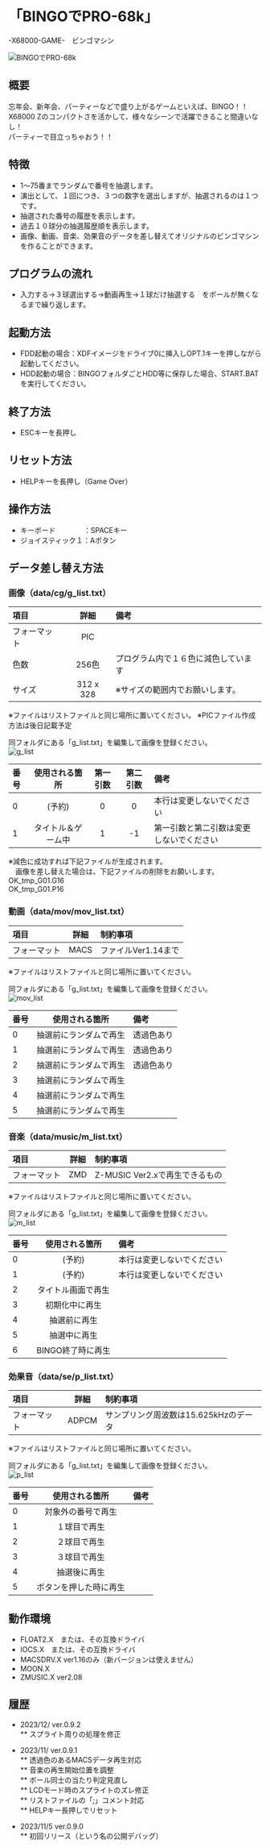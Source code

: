 # 「BINGOでPRO-68k」  
-X68000-GAME-　ビンゴマシン  

![BINGOでPRO-68k](../../Material/202311032329440100.png)

## 概要  
忘年会、新年会、パーティーなどで盛り上がるゲームといえば、BINGO！！  
X68000 Zのコンパクトさを活かして、様々なシーンで活躍できること間違いなし！  
パーティーで目立っちゃおう！！  

## 特徴
* 1～75番までランダムで番号を抽選します。
* 演出として、１回につき、３つの数字を選出しますが、抽選されるのは１つです。
* 抽選された番号の履歴を表示します。
* 過去１０球分の抽選履歴順を表示します。
* 画像、動画、音楽、効果音のデータを差し替えてオリジナルのビンゴマシンを作ることができます。

## プログラムの流れ
* 入力する→３球選出する→動画再生→１球だけ抽選する　をボールが無くなるまで繰り返します。

## 起動方法  
* FDD起動の場合：XDFイメージをドライブ0に挿入しOPT.1キーを押しながら起動してください。
* HDD起動の場合：BINGOフォルダごとHDD等に保存した場合、START.BATを実行してください。 

## 終了方法
* ESCキーを長押し

## リセット方法
* HELPキーを長押し（Game Over）

## 操作方法  
* キーボード　　　　：SPACEキー
* ジョイスティック１：Aボタン

## データ差し替え方法  
### 画像（data/cg/g_list.txt）

|項目|詳細|備考|
|:------|:-----:|:------|
|フォーマット  |PIC      |    |
|色数          |256色    |プログラム内で１６色に減色しています|
|サイズ        |312 x 328|※サイズの範囲内でお願いします。    |

※ファイルはリストファイルと同じ場所に置いてください。
※PICファイル作成方法は後日記載予定 

同フォルダにある「g_list.txt」を編集して画像を登録ください。  
![g_list](../../Material/g_list.png)

|番号   |使用される箇所    |第一引数|第二引数|備考   |
|:------|:------:|:------:|:------:|:------|
|0      |(予約)             |0     |0   |本行は変更しないでください|
|1      |タイトル＆ゲーム中 |1     |-1  |第一引数と第二引数は変更しないでください |

※減色に成功すれば下記ファイルが生成されます。  
　画像を差し替えた場合は、下記ファイルの削除をお願いします。  
OK_tmp_G01.G16  
OK_tmp_G01.P16  


### 動画（data/mov/mov_list.txt）

|項目|詳細|制約事項|
|:------|:-----:|:------|
|フォーマット  |MACS      |ファイルVer1.14まで   |

※ファイルはリストファイルと同じ場所に置いてください。

同フォルダにある「g_list.txt」を編集して画像を登録ください。  
![mov_list](../../Material/mov_list.png)

|番号   |使用される箇所    |備考   |
|:------|:------:|:------|
|0      |抽選前にランダムで再生 | 透過色あり|
|1      |抽選前にランダムで再生 | 透過色あり|
|2      |抽選前にランダムで再生 | 透過色あり|
|3      |抽選前にランダムで再生 | |
|4      |抽選前にランダムで再生 | |
|5      |抽選前にランダムで再生 | |


### 音楽（data/music/m_list.txt）

|項目|詳細|制約事項|
|:------|:-----:|:------|
|フォーマット  |ZMD      |Z-MUSIC Ver2.xで再生できるもの|

※ファイルはリストファイルと同じ場所に置いてください。

同フォルダにある「g_list.txt」を編集して画像を登録ください。  
![m_list](../../Material/m_list.png)

|番号   |使用される箇所    |備考   |
|:------|:------:|:------|
|0      |(予約)             |本行は変更しないでください|
|1      |(予約)             |本行は変更しないでください|
|2      |タイトル画面で再生 | |
|3      |初期化中に再生 | |
|4      |抽選前に再生 | |
|5      |抽選中に再生 | |
|6      |BINGO終了時に再生 | |

### 効果音（data/se/p_list.txt）

|項目|詳細|制約事項|
|:------|:-----:|:------|
|フォーマット  |ADPCM      |サンプリング周波数は15.625kHzのデータ   |

※ファイルはリストファイルと同じ場所に置いてください。

同フォルダにある「g_list.txt」を編集して画像を登録ください。  
![p_list](../../Material/p_list.png)

|番号   |使用される箇所    |備考   |
|:------|:------:|:------|
|0      |対象外の番号で再生 | |
|1      |１球目で再生 | |
|2      |２球目で再生 | |
|3      |３球目で再生 | |
|4      |抽選後に再生 | |
|5      |ボタンを押した時に再生 | |


## 動作環境
* FLOAT2.X　または、その互換ドライバ  
* IOCS.X　または、その互換ドライバ  
* MACSDRV.X ver1.16のみ（新バージョンは使えません）
* MOON.X
* ZMUSIC.X ver2.08



## 履歴  
* 2023/12/	ver.0.9.2  
** スプライト周りの処理を修正  

* 2023/11/	ver.0.9.1  
** 透過色のあるMACSデータ再生対応  
** 音楽の再生開始位置を調整  
** ボール同士の当たり判定見直し  
** LCDモード時のスプライトのズレ修正  
** リストファイルの「;」コメント対応  
** HELPキー長押しでリセット  
   
* 2023/11/5	ver.0.9.0  
** 初回リリース（という名の公開デバッグ）  
